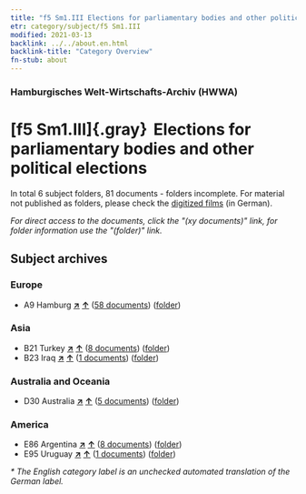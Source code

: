 ```yaml
---
title: "f5 Sm1.III Elections for parliamentary bodies and other political elections"
etr: category/subject/f5 Sm1.III
modified: 2021-03-13
backlink: ../../about.en.html
backlink-title: "Category Overview"
fn-stub: about
---
```


### Hamburgisches Welt-Wirtschafts-Archiv (HWWA)
# [f5 Sm1.III]{.gray}&#8201; Elections for parliamentary bodies and other political elections&#160; 





In total 6 subject folders, 81 documents - folders incomplete.
For material not published as folders, please check the [digitized films](/film/h1_sh) (in German).

_For direct access to the documents, click the "(xy documents)" link, for folder information use the "(folder)" link._

## Subject archives



### Europe

- A9 Hamburg [**&nearr;**](../../../geo/i/140905/about.en.html "Hamburg (all folders)") [**&uarr;**](../../../geo/about.en.html#A9 "Country category system") (<a href="https://pm20.zbw.eu/dfgview/sh/140905,163653" title="about: Hamburg : Elections for parliamentary bodies and other political elections" target="_blank">58 documents</a>) ([folder](http://purl.org/pressemappe20/folder/sh/140905,163653))

### Asia

- B21 Turkey [**&nearr;**](../../../geo/i/141111/about.en.html "Turkey (all folders)") [**&uarr;**](../../../geo/about.en.html#B21 "Country category system") (<a href="https://pm20.zbw.eu/dfgview/sh/141111,163653" title="about: Turkey : Elections for parliamentary bodies and other political elections" target="_blank">8 documents</a>) ([folder](http://purl.org/pressemappe20/folder/sh/141111,163653))
- B23 Iraq [**&nearr;**](../../../geo/i/141113/about.en.html "Iraq (all folders)") [**&uarr;**](../../../geo/about.en.html#B23 "Country category system") (<a href="https://pm20.zbw.eu/dfgview/sh/141113,163653" title="about: Iraq : Elections for parliamentary bodies and other political elections" target="_blank">1 documents</a>) ([folder](http://purl.org/pressemappe20/folder/sh/141113,163653))

### Australia and Oceania

- D30 Australia [**&nearr;**](../../../geo/i/141621/about.en.html "Australia (all folders)") [**&uarr;**](../../../geo/about.en.html#D30 "Country category system") (<a href="https://pm20.zbw.eu/dfgview/sh/141621,163653" title="about: Australia : Elections for parliamentary bodies and other political elections" target="_blank">5 documents</a>) ([folder](http://purl.org/pressemappe20/folder/sh/141621,163653))

### America

- E86 Argentina [**&nearr;**](../../../geo/i/141692/about.en.html "Argentina (all folders)") [**&uarr;**](../../../geo/about.en.html#E86 "Country category system") (<a href="https://pm20.zbw.eu/dfgview/sh/141692,163653" title="about: Argentina : Elections for parliamentary bodies and other political elections" target="_blank">8 documents</a>) ([folder](http://purl.org/pressemappe20/folder/sh/141692,163653))
- E95 Uruguay [**&nearr;**](../../../geo/i/141695/about.en.html "Uruguay (all folders)") [**&uarr;**](../../../geo/about.en.html#E95 "Country category system") (<a href="https://pm20.zbw.eu/dfgview/sh/141695,163653" title="about: Uruguay : Elections for parliamentary bodies and other political elections" target="_blank">1 documents</a>) ([folder](http://purl.org/pressemappe20/folder/sh/141695,163653))


_* The English category label is an unchecked automated translation of the German label._

